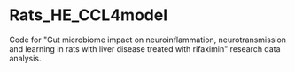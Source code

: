 # Rats_HE_CCL4model
Code for "Gut microbiome impact on neuroinflammation, neurotransmission and learning in rats with liver disease treated with rifaximin" research data analysis.
